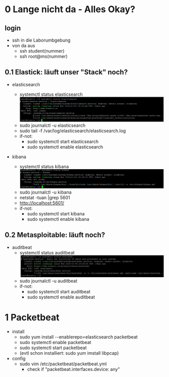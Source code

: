 # 0 Lange nicht da - Alles Okay?
## login
  * ssh in die Laborumbgebung
  * von da aus
    * ssh student(nummer)
	* ssh root@ms(nummer)
	
## 0.1 Elastick: läuft unser "Stack" noch?
  * elasticsearch  
    *  systemctl status elasticsearch
    ![image](images/systemctl_elasticsearch.PNG)
     *  sudo journalctl -u elasticsearch
     *  sudo tail -f /var/log/elasticsearch/elasticsearch.log
     *  if-not: 
         * sudo systemctl start elasticsearch
         * sudo systemctl enable elasticsearch

  * kibana   
     *  systemctl status kibana
      ![image](images/systemctl_kibana.PNG)
     *  sudo journalctl -u kibana
     *  netstat -tuan |grep 5601
     *  [http://localhost:5601/](http://localhost:5601/)
     *  if-not: 
         *  sudo systemctl start kibana
         *  sudo systemctl enable kibana

## 0.2 Metasploitable: läuft noch?
  * auditbeat
    *  systemctl status auditbeat
    ![image](images/systemctl_auditbeat.PNG)
    *  sudo journalctl -u auditbeat
    *  if-not: 
         *  sudo systemctl start auditbeat
         *  sudo systemctl enable auditbeat

# 1 Packetbeat
  * install
    * sudo yum install --enablerepo=elasticsearch packetbeat
    * sudo systemctl enable packetbeat
    * sudo systemctl start packetbeat
    * (evtl schon installiert: sudo yum imstall libpcap)
  * config
    * sudo vim /etc/packetbeat/packetbeat.yml
      *  check if "packetbeat.interfaces.device: any"

